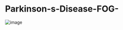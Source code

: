 # Parkinson-s-Disease-FOG-
![image](https://github.com/Harsh-Yadav-02/Parkinson-s-Disease-FOG-/assets/75542099/0840405d-9397-4e86-9f2a-b72cf621a671)


